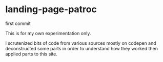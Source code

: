 # landing-page-patroc
first commit 


This is  for my own experimentation only. 



I scrutenized  bits of code from various sources mostly on codepen and deconstructed some parts in order to understand how they worked then applied parts to this site. 

